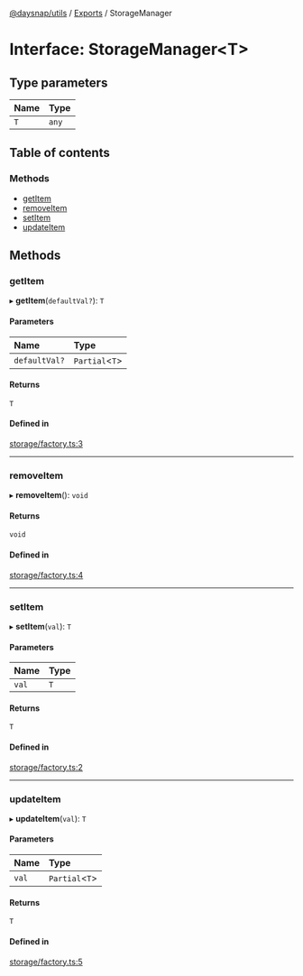 [@daysnap/utils](../README.md) / [Exports](../modules.md) / StorageManager

# Interface: StorageManager<T\>

## Type parameters

| Name | Type |
| :------ | :------ |
| `T` | `any` |

## Table of contents

### Methods

- [getItem](StorageManager.md#getitem)
- [removeItem](StorageManager.md#removeitem)
- [setItem](StorageManager.md#setitem)
- [updateItem](StorageManager.md#updateitem)

## Methods

### getItem

▸ **getItem**(`defaultVal?`): `T`

#### Parameters

| Name | Type |
| :------ | :------ |
| `defaultVal?` | `Partial`<`T`\> |

#### Returns

`T`

#### Defined in

[storage/factory.ts:3](https://github.com/daysnap/utils/blob/3253702/src/storage/factory.ts#L3)

___

### removeItem

▸ **removeItem**(): `void`

#### Returns

`void`

#### Defined in

[storage/factory.ts:4](https://github.com/daysnap/utils/blob/3253702/src/storage/factory.ts#L4)

___

### setItem

▸ **setItem**(`val`): `T`

#### Parameters

| Name | Type |
| :------ | :------ |
| `val` | `T` |

#### Returns

`T`

#### Defined in

[storage/factory.ts:2](https://github.com/daysnap/utils/blob/3253702/src/storage/factory.ts#L2)

___

### updateItem

▸ **updateItem**(`val`): `T`

#### Parameters

| Name | Type |
| :------ | :------ |
| `val` | `Partial`<`T`\> |

#### Returns

`T`

#### Defined in

[storage/factory.ts:5](https://github.com/daysnap/utils/blob/3253702/src/storage/factory.ts#L5)
